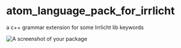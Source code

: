 # atom_language_pack_for_irrlicht

a c++ grammar extension for some Irrlicht lib keywords

![A screenshot of your package](https://f.cloud.github.com/assets/69169/2290250/c35d867a-a017-11e3-86be-cd7c5bf3ff9b.gif)
